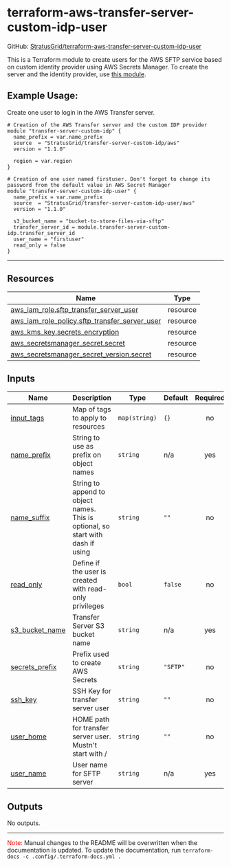 <!-- BEGIN_TF_DOCS -->
# terraform-aws-transfer-server-custom-idp-user

GitHub: [StratusGrid/terraform-aws-transfer-server-custom-idp-user](https://github.com/StratusGrid/terraform-aws-transfer-server-custom-idp-user)

This is a Terraform module to create users for the AWS SFTP service based on custom identity provider using AWS Secrets Manager. To create the server and the identity provider, use [this module](https://registry.terraform.io/modules/StratusGrid/transfer-server-custom-idp/aws/latest).

## Example Usage:
Create one user to login in the AWS Transfer server.
```hcl
# Creation of the AWS Transfer server and the custom IDP provider
module "transfer-server-custom-idp" {
  name_prefix = var.name_prefix
  source  = "StratusGrid/transfer-server-custom-idp/aws"
  version = "1.1.0"

  region = var.region
}

# Creation of one user named firstuser. Don't forget to change its password from the default value in AWS Secret Manager
module "transfer-server-custom-idp-user" {
  name_prefix = var.name_prefix
  source  = "StratusGrid/transfer-server-custom-idp-user/aws"
  version = "1.1.0"

  s3_bucket_name = "bucket-to-store-files-via-sftp"
  transfer_server_id = module.transfer-server-custom-idp.transfer_server_id
  user_name = "firstuser"
  read_only = false
}
```
---

## Resources

| Name | Type |
|------|------|
| [aws_iam_role.sftp_transfer_server_user](https://registry.terraform.io/providers/hashicorp/aws/latest/docs/resources/iam_role) | resource |
| [aws_iam_role_policy.sftp_transfer_server_user](https://registry.terraform.io/providers/hashicorp/aws/latest/docs/resources/iam_role_policy) | resource |
| [aws_kms_key.secrets_encryption](https://registry.terraform.io/providers/hashicorp/aws/latest/docs/resources/kms_key) | resource |
| [aws_secretsmanager_secret.secret](https://registry.terraform.io/providers/hashicorp/aws/latest/docs/resources/secretsmanager_secret) | resource |
| [aws_secretsmanager_secret_version.secret](https://registry.terraform.io/providers/hashicorp/aws/latest/docs/resources/secretsmanager_secret_version) | resource |

## Inputs

| Name | Description | Type | Default | Required |
|------|-------------|------|---------|:--------:|
| <a name="input_input_tags"></a> [input\_tags](#input\_input\_tags) | Map of tags to apply to resources | `map(string)` | `{}` | no |
| <a name="input_name_prefix"></a> [name\_prefix](#input\_name\_prefix) | String to use as prefix on object names | `string` | n/a | yes |
| <a name="input_name_suffix"></a> [name\_suffix](#input\_name\_suffix) | String to append to object names. This is optional, so start with dash if using | `string` | `""` | no |
| <a name="input_read_only"></a> [read\_only](#input\_read\_only) | Define if the user is created with read-only privileges | `bool` | `false` | no |
| <a name="input_s3_bucket_name"></a> [s3\_bucket\_name](#input\_s3\_bucket\_name) | Transfer Server S3 bucket name | `string` | n/a | yes |
| <a name="input_secrets_prefix"></a> [secrets\_prefix](#input\_secrets\_prefix) | Prefix used to create AWS Secrets | `string` | `"SFTP"` | no |
| <a name="input_ssh_key"></a> [ssh\_key](#input\_ssh\_key) | SSH Key for transfer server user | `string` | `""` | no |
| <a name="input_user_home"></a> [user\_home](#input\_user\_home) | HOME path for transfer server user. Mustn't start with / | `string` | `""` | no |
| <a name="input_user_name"></a> [user\_name](#input\_user\_name) | User name for SFTP server | `string` | n/a | yes |

## Outputs

No outputs.

---

<span style="color:red">Note:</span> Manual changes to the README will be overwritten when the documentation is updated. To update the documentation, run `terraform-docs -c .config/.terraform-docs.yml .`
<!-- END_TF_DOCS -->